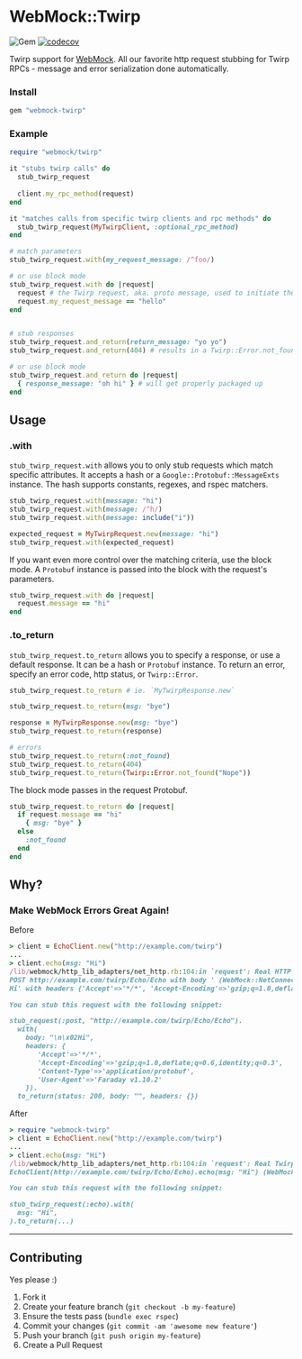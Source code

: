 WebMock::Twirp
======
![Gem](https://img.shields.io/gem/dt/webmock-twirp?style=plastic)
[![codecov](https://codecov.io/gh/dpep/webmock-twirp/branch/main/graph/badge.svg)](https://codecov.io/gh/dpep/webmock-twirp)

Twirp support for [WebMock](https://github.com/bblimke/webmock).  All our favorite http request stubbing for Twirp RPCs - message and error serialization done automatically.

###  Install
```ruby
gem "webmock-twirp"
```

###  Example
```ruby
require "webmock/twirp"

it "stubs twirp calls" do 
  stub_twirp_request
  
  client.my_rpc_method(request)
end

it "matches calls from specific twirp clients and rpc methods" do
  stub_twirp_request(MyTwirpClient, :optional_rpc_method)
end

# match parameters
stub_twirp_request.with(my_request_message: /^foo/)

# or use block mode
stub_twirp_request.with do |request|
  request # the Twirp request, aka. proto message, used to initiate the request
  request.my_request_message == "hello"
end


# stub responses
stub_twirp_request.and_return(return_message: "yo yo")
stub_twirp_request.and_return(404) # results in a Twirp::Error.not_found

# or use block mode
stub_twirp_request.and_return do |request|
  { response_message: "oh hi" } # will get properly packaged up
end
```


## Usage

### .with
`stub_twirp_request.with` allows you to only stub requests which match specific attributes.  It accepts a hash or a `Google::Protobuf::MessageExts` instance.  The hash supports constants, regexes, and rspec matchers.

```ruby
stub_twirp_request.with(message: "hi")
stub_twirp_request.with(message: /^h/)
stub_twirp_request.with(message: include("i"))

expected_request = MyTwirpRequest.new(message: "hi")
stub_twirp_request.with(expected_request)
```


If you want even more control over the matching criteria, use the block mode.  A `Protobuf` instance is passed into the block with the request's parameters.

```ruby
stub_twirp_request.with do |request|
  request.message == "hi"
end
```


### .to_return
`stub_twirp_request.to_return` allows you to specify a response, or use a default response.  It can be a hash or `Protobuf` instance.  To return an error, specify an error code, http status, or `Twirp::Error`.

```ruby
stub_twirp_request.to_return # ie. `MyTwirpResponse.new`

stub_twirp_request.to_return(msg: "bye")

response = MyTwirpResponse.new(msg: "bye")
stub_twirp_request.to_return(response)

# errors
stub_twirp_request.to_return(:not_found)
stub_twirp_request.to_return(404)
stub_twirp_request.to_return(Twirp::Error.not_found("Nope"))
```

The block mode passes in the request Protobuf.
```ruby
stub_twirp_request.to_return do |request|
  if request.message == "hi"
    { msg: "bye" }
  else
    :not_found
  end
end
```

## Why?

### Make WebMock Errors Great Again!
Before
```ruby
> client = EchoClient.new("http://example.com/twirp")
...
> client.echo(msg: "Hi")
/lib/webmock/http_lib_adapters/net_http.rb:104:in `request': Real HTTP connections are disabled. Unregistered request: 
POST http://example.com/twirp/Echo/Echo with body ' (WebMock::NetConnectNotAllowedError)
Hi' with headers {'Accept'=>'*/*', 'Accept-Encoding'=>'gzip;q=1.0,deflate;q=0.6,identity;q=0.3', 'Content-Type'=>'application/protobuf', 'User-Agent'=>'Faraday v1.10.2'}

You can stub this request with the following snippet:

stub_request(:post, "http://example.com/twirp/Echo/Echo").
  with(
    body: "\n\x02Hi",
    headers: {
       'Accept'=>'*/*',
       'Accept-Encoding'=>'gzip;q=1.0,deflate;q=0.6,identity;q=0.3',
       'Content-Type'=>'application/protobuf',
       'User-Agent'=>'Faraday v1.10.2'
    }).
  to_return(status: 200, body: "", headers: {})
```

After
```ruby
> require "webmock-twirp"
> client = EchoClient.new("http://example.com/twirp")
...
> client.echo(msg: "Hi")
/lib/webmock/http_lib_adapters/net_http.rb:104:in `request': Real Twirp connections are disabled. Unregistered request: 
EchoClient(http://example.com/twirp/Echo/Echo).echo(msg: "Hi") (WebMock::NetConnectNotAllowedError)

You can stub this request with the following snippet:

stub_twirp_request(:echo).with(
  msg: "Hi",
).to_return(...)
```

----
## Contributing

Yes please  :)

1. Fork it
1. Create your feature branch (`git checkout -b my-feature`)
1. Ensure the tests pass (`bundle exec rspec`)
1. Commit your changes (`git commit -am 'awesome new feature'`)
1. Push your branch (`git push origin my-feature`)
1. Create a Pull Request
